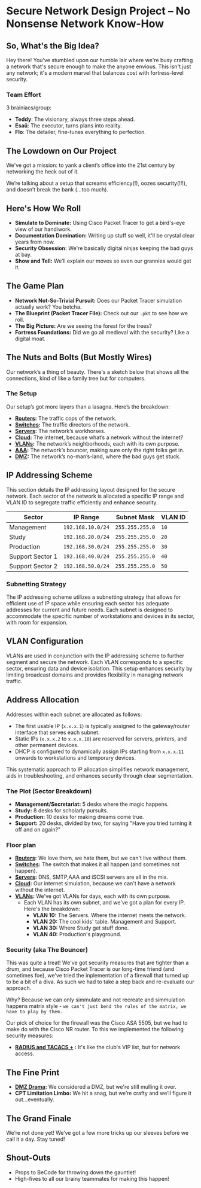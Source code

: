 # Secure Network Design Project – No Nonsense Network Know-How

## So, What's the Big Idea?

Hey there! You've stumbled upon our humble lair where we're busy crafting a network that's secure enough to make the anyone envious. This isn't just any network; it's a modern marvel that balances cost with fortress-level security.

### Team Effort

3 brainiacs/group:
- **Teddy**: The visionary, always three steps ahead.
- **Esaü**: The executor, turns plans into reality.
- **Flo**: The detailer, fine-tunes everything to perfection.

## The Lowdown on Our Project

We've got a mission: to yank a client’s office into the 21st century by networking the heck out of it.
 
We’re talking about a setup that screams efficiency(!), oozes security(!!!), and doesn’t break the bank (...too much).

## Here's How We Roll

- **Simulate to Dominate:** Using Cisco Packet Tracer to get a bird's-eye view of our handiwork.
- **Documentation Domination:** Writing up stuff so well, it'll be crystal clear years from now.
- **Security Obsession:** We're basically digital ninjas keeping the bad guys at bay.
- **Show and Tell:** We’ll explain our moves so even our grannies would get it.

## The Game Plan

- **Network Not-So-Trivial Pursuit:** Does our Packet Tracer simulation actually work? You betcha.
- **The Blueprint (Packet Tracer File):** Check out our `.pkt` to see how we roll.
- **The Big Picture:** Are we seeing the forest for the trees?
- **Fortress Foundations:** Did we go all medieval with the security? Like a digital moat.

## The Nuts and Bolts (But Mostly Wires)

Our network’s a thing of beauty. There's a sketch below that shows all the connections, kind of like a family tree but for computers.

### The Setup

Our setup’s got more layers than a lasagna. Here’s the breakdown:

- **[Routers](documentation/Routers/Routers.md):** The traffic cops of the network.
- **[Switches](documentation/Switches/Switches.md):** The traffic directors of the network.
- **[Servers](documentation/Servers/Servers.md):** The network’s workhorses.
- **[Cloud](documentation/Servers/Cloud/Cloud.md):** The internet, because what’s a network without the internet?
- **[VLANs](documentation/Servers/VLAN/VLAN.md):** The network’s neighborhoods, each with its own purpose.
- **[AAA](documentation/Servers/AAA/AAA.md):** The network’s bouncer, making sure only the right folks get in.
- **[DMZ](documentation/Servers/DMZ/DMZ.md):** The network’s no-man’s-land, where the bad guys get stuck.

## IP Addressing Scheme

This section details the IP addressing layout designed for the secure network. Each sector of the network is allocated a specific IP range and VLAN ID to segregate traffic efficiently and enhance security.

| Sector                | IP Range         | Subnet Mask     | VLAN ID |
|-----------------------|------------------|-----------------|---------|
| Management| `192.168.10.0/24`| `255.255.255.0` | `10`    |
| Study                 | `192.168.20.0/24`| `255.255.255.0` | `20`    |
| Production            | `192.168.30.0/24`| `255.255.255.0` | `30`    |
| Support Sector 1      | `192.168.40.0/24`| `255.255.255.0` | `40`    |
| Support Sector 2      | `192.168.50.0/24`| `255.255.255.0` | `50`    |

### Subnetting Strategy

The IP addressing scheme utilizes a subnetting strategy that allows for efficient use of IP space while ensuring each sector has adequate addresses for current and future needs. Each subnet is designed to accommodate the specific number of workstations and devices in its sector, with room for expansion.

## VLAN Configuration

VLANs are used in conjunction with the IP addressing scheme to further segment and secure the network. Each VLAN corresponds to a specific sector, ensuring data and device isolation. This setup enhances security by limiting broadcast domains and provides flexibility in managing network traffic.

## Address Allocation

Addresses within each subnet are allocated as follows:

- The first usable IP (`x.x.x.1`) is typically assigned to the gateway/router interface that serves each subnet.
- Static IPs (`x.x.x.2` to `x.x.x.10`) are reserved for servers, printers, and other permanent devices.
- DHCP is configured to dynamically assign IPs starting from `x.x.x.11` onwards to workstations and temporary devices.

This systematic approach to IP allocation simplifies network management, aids in troubleshooting, and enhances security through clear segmentation.



### The Plot (Sector Breakdown)
- **Management/Secretariat:** 5 desks where the magic happens.
- **Study:** 8 desks for scholarly pursuits.
- **Production:** 10 desks for making dreams come true.
- **Support:** 20 desks, divided by two, for saying "Have you tried turning it off and on again?"

### Floor plan
  - **[Routers](documentation/Routers/Routers.md):** We love them, we hate them, but we can't live without them. 
  - **[Switches](documentation/Switches/switches.md):** The switch that makes it all happen  (and sometimes not happen).
  - **[Servers](documentation/Servers/servers.md):** DNS, SMTP,AAA and iSCSI servers are all in the mix.
  - **[Cloud]():** Our internet simulation, because we can't have a network without the internet.
  - **[VLANs](documentation/VLAN/VLAN_docu):** We've got VLANs for days, each with its own purpose.
    - Each VLAN has its own subnet, and we've got a plan for every IP.
        Here's the breakdown:
      - **VLAN 10:** The Servers. Where the internet meets the network.
      - **VLAN 20:** The cool kids' table. Management and Support.
      - **VLAN 30:** Where Study get stuff done.
      - **VLAN 40:** Production's playground.

### Security (aka The Bouncer)
This was quite a treat! We've got security measures that are tighter than a drum, and because Cisco Packet Tracer is our long-time friend (and sometimes foe), we've tried the inplementation of a firewall that turned up to be a bit of a diva. As such we had to take a step back and re-evaluate our approach.

 Why? Because we can only simmulate and not recreate and simmulation happens matrix style - `we can't just bend the rules of the matrix, we have to play by them.`

 Our pick of choice for the firewall was the Cisco ASA 5505, but we had to make do with the Cisco NR router.
 To this we implemented the following security measures:
- **[RADIUS and TACACS +](<[text](documentation/AAA/AAA.md)>) :** It's like the club's VIP list, but for network access.

## The Fine Print
- **[DMZ Drama](<dmz trouble/asa_config.md>):** We considered a DMZ, but we're still mulling it over.   
- **CPT Limitation Limbo:** We hit a snag, but we’re crafty and we’ll figure it out...eventually.

## The Grand Finale
We’re not done yet! We’ve got a few more tricks up our sleeves before we call it a day. Stay tuned!

## Shout-Outs
- Props to BeCode for throwing down the gauntlet!
- High-fives to all our brainy teammates for making this happen!

